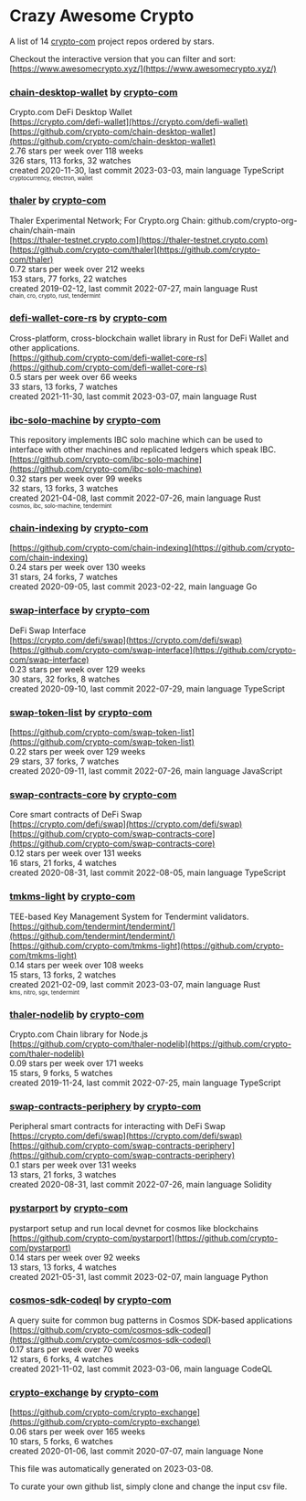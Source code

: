 # Crazy Awesome Crypto
A list of 14 [crypto-com](https://github.com/crypto-com) project repos ordered by stars.  

Checkout the interactive version that you can filter and sort: 
[https://www.awesomecrypto.xyz/](https://www.awesomecrypto.xyz/)  


### [chain-desktop-wallet](https://github.com/crypto-com/chain-desktop-wallet) by [crypto-com](https://github.com/crypto-com)  
Crypto.com DeFi Desktop Wallet  
[https://crypto.com/defi-wallet](https://crypto.com/defi-wallet)  
[https://github.com/crypto-com/chain-desktop-wallet](https://github.com/crypto-com/chain-desktop-wallet)  
2.76 stars per week over 118 weeks  
326 stars, 113 forks, 32 watches  
created 2020-11-30, last commit 2023-03-03, main language TypeScript  
<sub><sup>cryptocurrency, electron, wallet</sup></sub>


### [thaler](https://github.com/crypto-com/thaler) by [crypto-com](https://github.com/crypto-com)  
Thaler Experimental Network; For Crypto.org Chain: github.com/crypto-org-chain/chain-main  
[https://thaler-testnet.crypto.com](https://thaler-testnet.crypto.com)  
[https://github.com/crypto-com/thaler](https://github.com/crypto-com/thaler)  
0.72 stars per week over 212 weeks  
153 stars, 77 forks, 22 watches  
created 2019-02-12, last commit 2022-07-27, main language Rust  
<sub><sup>chain, cro, crypto, rust, tendermint</sup></sub>


### [defi-wallet-core-rs](https://github.com/crypto-com/defi-wallet-core-rs) by [crypto-com](https://github.com/crypto-com)  
Cross-platform, cross-blockchain wallet library in Rust for DeFi Wallet and other applications.  
[https://github.com/crypto-com/defi-wallet-core-rs](https://github.com/crypto-com/defi-wallet-core-rs)  
0.5 stars per week over 66 weeks  
33 stars, 13 forks, 7 watches  
created 2021-11-30, last commit 2023-03-07, main language Rust  


### [ibc-solo-machine](https://github.com/crypto-com/ibc-solo-machine) by [crypto-com](https://github.com/crypto-com)  
This repository implements IBC solo machine which can be used to interface with other machines and replicated ledgers which speak IBC.  
[https://github.com/crypto-com/ibc-solo-machine](https://github.com/crypto-com/ibc-solo-machine)  
0.32 stars per week over 99 weeks  
32 stars, 13 forks, 3 watches  
created 2021-04-08, last commit 2022-07-26, main language Rust  
<sub><sup>cosmos, ibc, solo-machine, tendermint</sup></sub>


### [chain-indexing](https://github.com/crypto-com/chain-indexing) by [crypto-com](https://github.com/crypto-com)  
  
[https://github.com/crypto-com/chain-indexing](https://github.com/crypto-com/chain-indexing)  
0.24 stars per week over 130 weeks  
31 stars, 24 forks, 7 watches  
created 2020-09-05, last commit 2023-02-22, main language Go  


### [swap-interface](https://github.com/crypto-com/swap-interface) by [crypto-com](https://github.com/crypto-com)  
DeFi Swap Interface  
[https://crypto.com/defi/swap](https://crypto.com/defi/swap)  
[https://github.com/crypto-com/swap-interface](https://github.com/crypto-com/swap-interface)  
0.23 stars per week over 129 weeks  
30 stars, 32 forks, 8 watches  
created 2020-09-10, last commit 2022-07-29, main language TypeScript  


### [swap-token-list](https://github.com/crypto-com/swap-token-list) by [crypto-com](https://github.com/crypto-com)  
  
[https://github.com/crypto-com/swap-token-list](https://github.com/crypto-com/swap-token-list)  
0.22 stars per week over 129 weeks  
29 stars, 37 forks, 7 watches  
created 2020-09-11, last commit 2022-07-26, main language JavaScript  


### [swap-contracts-core](https://github.com/crypto-com/swap-contracts-core) by [crypto-com](https://github.com/crypto-com)  
Core smart contracts of DeFi Swap  
[https://crypto.com/defi/swap](https://crypto.com/defi/swap)  
[https://github.com/crypto-com/swap-contracts-core](https://github.com/crypto-com/swap-contracts-core)  
0.12 stars per week over 131 weeks  
16 stars, 21 forks, 4 watches  
created 2020-08-31, last commit 2022-08-05, main language TypeScript  


### [tmkms-light](https://github.com/crypto-com/tmkms-light) by [crypto-com](https://github.com/crypto-com)  
TEE-based Key Management System for Tendermint validators.  
[https://github.com/tendermint/tendermint/](https://github.com/tendermint/tendermint/)  
[https://github.com/crypto-com/tmkms-light](https://github.com/crypto-com/tmkms-light)  
0.14 stars per week over 108 weeks  
15 stars, 13 forks, 2 watches  
created 2021-02-09, last commit 2023-03-07, main language Rust  
<sub><sup>kms, nitro, sgx, tendermint</sup></sub>


### [thaler-nodelib](https://github.com/crypto-com/thaler-nodelib) by [crypto-com](https://github.com/crypto-com)  
Crypto.com Chain library for Node.js  
[https://github.com/crypto-com/thaler-nodelib](https://github.com/crypto-com/thaler-nodelib)  
0.09 stars per week over 171 weeks  
15 stars, 9 forks, 5 watches  
created 2019-11-24, last commit 2022-07-25, main language TypeScript  


### [swap-contracts-periphery](https://github.com/crypto-com/swap-contracts-periphery) by [crypto-com](https://github.com/crypto-com)  
Peripheral smart contracts for interacting with DeFi Swap  
[https://crypto.com/defi/swap](https://crypto.com/defi/swap)  
[https://github.com/crypto-com/swap-contracts-periphery](https://github.com/crypto-com/swap-contracts-periphery)  
0.1 stars per week over 131 weeks  
13 stars, 21 forks, 3 watches  
created 2020-08-31, last commit 2022-07-26, main language Solidity  


### [pystarport](https://github.com/crypto-com/pystarport) by [crypto-com](https://github.com/crypto-com)  
pystarport setup and run local devnet for cosmos like blockchains  
[https://github.com/crypto-com/pystarport](https://github.com/crypto-com/pystarport)  
0.14 stars per week over 92 weeks  
13 stars, 13 forks, 4 watches  
created 2021-05-31, last commit 2023-02-07, main language Python  


### [cosmos-sdk-codeql](https://github.com/crypto-com/cosmos-sdk-codeql) by [crypto-com](https://github.com/crypto-com)  
A query suite for common bug patterns in Cosmos SDK-based applications  
[https://github.com/crypto-com/cosmos-sdk-codeql](https://github.com/crypto-com/cosmos-sdk-codeql)  
0.17 stars per week over 70 weeks  
12 stars, 6 forks, 4 watches  
created 2021-11-02, last commit 2023-03-06, main language CodeQL  


### [crypto-exchange](https://github.com/crypto-com/crypto-exchange) by [crypto-com](https://github.com/crypto-com)  
  
[https://github.com/crypto-com/crypto-exchange](https://github.com/crypto-com/crypto-exchange)  
0.06 stars per week over 165 weeks  
10 stars, 5 forks, 6 watches  
created 2020-01-06, last commit 2020-07-07, main language None  


This file was automatically generated on 2023-03-08.  

To curate your own github list, simply clone and change the input csv file.  